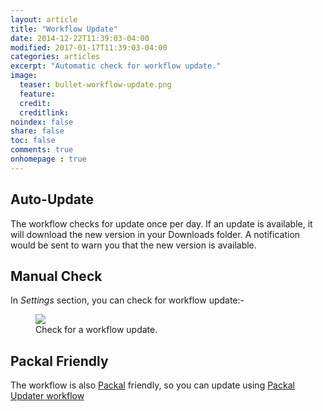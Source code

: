 ```yaml
---
layout: article
title: "Workflow Update"
date: 2014-12-22T11:39:03-04:00
modified: 2017-01-17T11:39:03-04:00
categories: articles
excerpt: "Automatic check for workflow update."
image:
  teaser: bullet-workflow-update.png
  feature:
  credit:
  creditlink:
noindex: false
share: false
toc: false
comments: true
onhomepage : true
---
```



## Auto-Update

The workflow checks for update once per day.
If an update is available, it will download the new version in your Downloads folder.
A notification would be sent to warn you that the new version is available.

## Manual Check

In *Settings* section, you can check for workflow update:-

<figure>
	<img src="{{ site.url }}/images/workflow-update1.jpg"></a>
	<figcaption>Check for a workflow update.</figcaption>
</figure>

## Packal Friendly

The workflow is also [Packal](http://www.packal.org) friendly, so you can update using [Packal Updater workflow](http://www.packal.org/workflow/packal-updater)